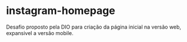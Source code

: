 # instagram-homepage
Desafio proposto pela DIO para criação da página inicial na versão web, expansivel a versão mobile.
